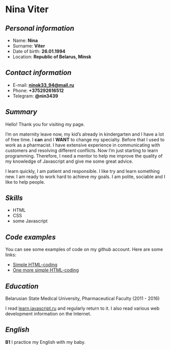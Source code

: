 # Nina Viter

## *Personal information*
* Name: **Nina**
* Surname: **Viter**
* Date of birth: **26.01.1994**
* Location: **Republic of Belarus, Minsk**

## *Contact information*
* E-mail: **ninok33_94@mail.ru**
* Phone: **+375292616512**
* Telegram: **@nin3439**

## *Summary*
Hello! Thank you for visiting my page.

I’m on maternity leave now, my kid’s already in kindergarten and I have a lot of free time. I **can** and I **WANT** to change my specialty. Before that I used to work as a pharmacist. I have extensive experience in communicating with customers and resolving different conflicts. Now I’m just starting to learn programming. Therefore, I need a mentor to help me improve the quality of my knowledge of Javascript and give me some great advice.

I learn quickly, I am patient and responsible. I like try and learn something new. I am ready to work hard to achieve my goals. I am polite, sociable and I like to help people.

## *Skills*
* HTML
* CSS
* some Javascript

## *Code examples*
You can see some examples of code on my github account. Here are some links:
* [Simple HTML-coding](https://github.com/nin3439/brotask)
* [One more simple HTML-coding](https://github.com/nin3439/brotask2)

## *Education*
Belarusian State Medical University, Pharmaceutical Faculty (2011 - 2016)

I read [learn.javascript.ru](https://learn.javascript.ru/) and regularly return to it. I also read various web development information on the Internet.

## *English*
**B1**
I practice my English with my baby.
